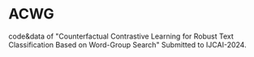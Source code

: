 # ACWG

code&data of "Counterfactual Contrastive Learning for Robust Text Classification Based on Word-Group Search" Submitted to IJCAI-2024.
